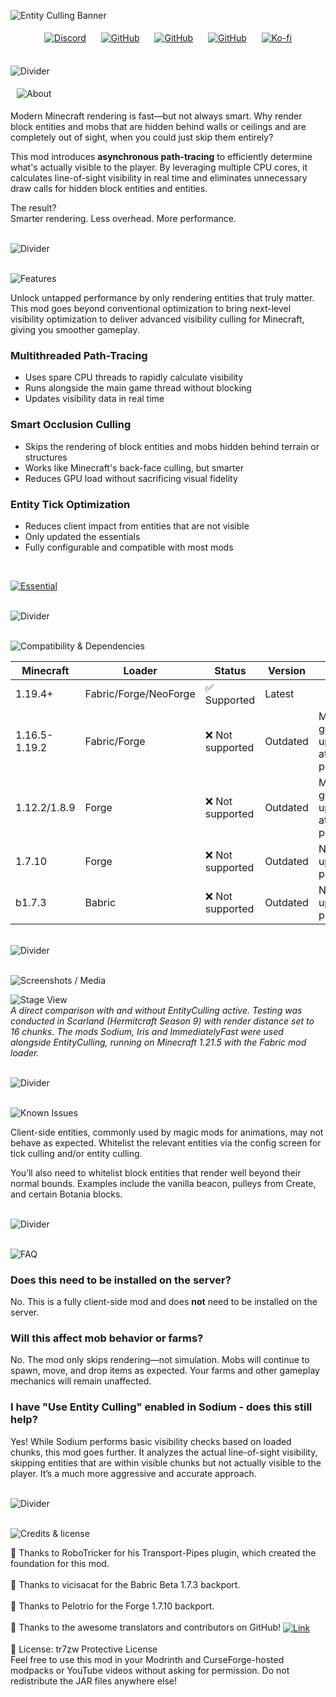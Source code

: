 ![Entity Culling Banner](https://tr7zw.github.io/uikit/banner/header_entity_culling.png)

<p align="center" style="text-align: center;">
  <a href="https://discord.gg/caVV5eXekm"><img src="https://tr7zw.github.io/uikit/social_buttons_icon/Discord-Button-64.png" alt="Discord" style="margin: 5px 10px;"></a>
  <a href="https://github.com/tr7zw/EntityCulling"><img src="https://tr7zw.github.io/uikit/social_buttons_icon/Github-Button-64.png" alt="GitHub" style="margin: 5px 10px;"></a>
  <a href="https://modrinth.com/mod/entityculling"><img src="https://tr7zw.github.io/uikit/social_buttons_icon/Modrinth-Button-64.png" alt="GitHub" style="margin: 5px 10px;"></a>
  <a href="https://www.curseforge.com/minecraft/mc-mods/entityculling"><img src="https://tr7zw.github.io/uikit/social_buttons_icon/Curseforge-Button-64.png" alt="GitHub" style="margin: 5px 10px;"></a>
  <a href="https://ko-fi.com/tr7zw"><img src="https://tr7zw.github.io/uikit/social_buttons_icon/Kofi-Button-64.png" alt="Ko-fi" style="margin: 5px 10px;"></a>
</p>

<br>![Divider](https://tr7zw.github.io/uikit/divider_faded/Divider_01.png)

<img src="https://tr7zw.github.io/uikit/headlines/large/About.png" alt="About" style="margin: 5px 10px;">

Modern Minecraft rendering is fast—but not always smart. Why render block entities and mobs that are hidden behind walls or ceilings and are completely out of sight, when you could just skip them entirely?

This mod introduces **asynchronous path-tracing** to efficiently determine what's actually visible to the player. By leveraging multiple CPU cores, it calculates line-of-sight visibility in real time and eliminates unnecessary draw calls for hidden block entities and entities.

The result?  
Smarter rendering. Less overhead. More performance.

<br>![Divider](https://tr7zw.github.io/uikit/divider_faded/Divider_01.png)

<br>![Features](https://tr7zw.github.io/uikit/headlines/large/Features.png)

Unlock untapped performance by only rendering entities that truly matter. This mod goes beyond conventional optimization to bring next-level visibility optimization to deliver advanced visibility culling for Minecraft, giving you smoother gameplay.

### Multithreaded Path-Tracing

- Uses spare CPU threads to rapidly calculate visibility
- Runs alongside the main game thread without blocking
- Updates visibility data in real time

### Smart Occlusion Culling

- Skips the rendering of block entities and mobs hidden behind terrain or structures
- Works like Minecraft's back-face culling, but smarter
- Reduces GPU load without sacrificing visual fidelity

### Entity Tick Optimization

- Reduces client impact from entities that are not visible
- Only updated the essentials
- Fully configurable and compatible with most mods

<br>

[![Essential](https://tr7zw.github.io/uikit/banner/essential_1.png)](http://essential.gg)<br>

<br>![Divider](https://tr7zw.github.io/uikit/divider_faded/Divider_01.png)

<br>![Compatibility & Dependencies](https://tr7zw.github.io/uikit/headlines/medium/Compatibility%20&%20Dependancys.png)

|   Minecraft   |        Loader         |     Status      | Version  |                Note                 |
|---------------|-----------------------|-----------------|----------|-------------------------------------|
| 1.19.4+       | Fabric/Forge/NeoForge | ✅ Supported     | Latest   |                                     |
| 1.16.5-1.19.2 | Fabric/Forge          | ❌ Not supported | Outdated | Might get new updates at some point |
| 1.12.2/1.8.9  | Forge                 | ❌ Not supported | Outdated | Might get new updates at some point |
| 1.7.10        | Forge                 | ❌ Not supported | Outdated | No updates planned                  |
| b1.7.3        | Babric                | ❌ Not supported | Outdated | No updates planned                  |

<br>![Divider](https://tr7zw.github.io/uikit/divider_faded/Divider_01.png)

<br>![Screenshots / Media](https://tr7zw.github.io/uikit/headlines/medium/Screenshots%20Media.png)

![Stage View](https://tr7zw.github.io/uikit/screens/entityculling_compare.png)  
*A direct comparison with and without EntityCulling active. Testing was conducted in Scarland (Hermitcraft Season 9) with render distance set to 16 chunks. The mods Sodium, Iris and ImmediatelyFast were used alongside EntityCulling, running on Minecraft 1.21.5 with the Fabric mod loader.*

<br>![Divider](https://tr7zw.github.io/uikit/divider_faded/Divider_01.png)

<br>![Known Issues](https://tr7zw.github.io/uikit/headlines/medium/Known%20Issues.png)

Client-side entities, commonly used by magic mods for animations, may not behave as expected. Whitelist the relevant entities via the config screen for tick culling and/or entity culling.

You’ll also need to whitelist block entities that render well beyond their normal bounds. Examples include the vanilla beacon, pulleys from Create, and certain Botania blocks.

<br>![Divider](https://tr7zw.github.io/uikit/divider_faded/Divider_01.png)

<br>![FAQ](https://tr7zw.github.io/uikit/headlines/medium/FAQ.png)

### Does this need to be installed on the server?

No. This is a fully client-side mod and does **not** need to be installed on the server.

### Will this affect mob behavior or farms?

No. The mod only skips rendering—not simulation. Mobs will continue to spawn, move, and drop items as expected. Your farms and other gameplay mechanics will remain unaffected.

### I have "Use Entity Culling" enabled in Sodium - does this still help?

Yes! While Sodium performs basic visibility checks based on loaded chunks, this mod goes further. It analyzes the actual line-of-sight visibility, skipping entities that are within visible chunks but not actually visible to the player. It’s a much more aggressive and accurate approach.

<br>![Divider](https://tr7zw.github.io/uikit/divider_faded/Divider_01.png)

<br>![Credits & license](https://tr7zw.github.io/uikit/headlines/medium/Credits%20&%20License.png)

👤 Thanks to RoboTricker for his Transport-Pipes plugin, which created the foundation for this mod. <br><br>
👤 Thanks to vicisacat for the Babric Beta 1.7.3 backport. <br><br>
👤 Thanks to Pelotrio for the Forge 1.7.10 backport. <br><br>
👤 Thanks to the awesome translators and contributors on GitHub!
<a href="https://github.com/tr7zw/EntityCulling/graphs/contributors">
<img src="https://tr7zw.github.io/uikit/links/underlined/more_details.png" style="vertical-align: middle;" alt="Link">
</a> <br><br>
📄 License: tr7zw Protective License <br>
Feel free to use this mod in your Modrinth and CurseForge-hosted modpacks or YouTube videos without asking for permission. Do not redistribute the JAR files anywhere else!
